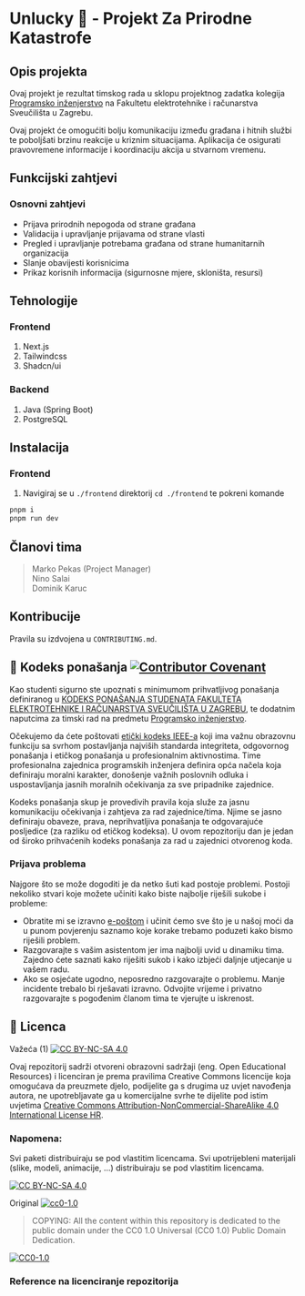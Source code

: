 # Unlucky 🫠 - Projekt Za Prirodne Katastrofe

## Opis projekta
Ovaj projekt je rezultat timskog rada u sklopu projektnog zadatka kolegija [Programsko inženjerstvo](https://www.fer.unizg.hr/predmet/proinz) na Fakultetu elektrotehnike i računarstva Sveučilišta u Zagrebu. 

Ovaj projekt će omogućiti bolju komunikaciju između građana i hitnih službi te poboljšati brzinu reakcije u kriznim situacijama. Aplikacija će osigurati pravovremene informacije i koordinaciju akcija u stvarnom vremenu.

## Funkcijski zahtjevi

### Osnovni zahtjevi
- Prijava prirodnih nepogoda od strane građana
- Validacija i upravljanje prijavama od strane vlasti
- Pregled i upravljanje potrebama građana od strane humanitarnih organizacija
- Slanje obavijesti korisnicima
- Prikaz korisnih informacija (sigurnosne mjere, skloništa, resursi)

## Tehnologije

### Frontend
1. Next.js
2. Tailwindcss
3. Shadcn/ui

### Backend
1. Java (Spring Boot)
2. PostgreSQL

## Instalacija

### Frontend
1. Navigiraj se u `./frontend` direktorij `cd ./frontend` te pokreni komande

```bash
pnpm i
pnpm run dev
```

## Članovi tima 
> Marko Pekas (Project Manager)  
> Nino Salai  
> Dominik Karuc  

## Kontribucije
Pravila su izdvojena u `CONTRIBUTING.md`.

## 📝 Kodeks ponašanja [![Contributor Covenant](https://img.shields.io/badge/Contributor%20Covenant-2.1-4baaaa.svg)](CODE_OF_CONDUCT.md)
Kao studenti sigurno ste upoznati s minimumom prihvatljivog ponašanja definiranog u [KODEKS PONAŠANJA STUDENATA FAKULTETA ELEKTROTEHNIKE I RAČUNARSTVA SVEUČILIŠTA U ZAGREBU](https://www.fer.hr/_download/repository/Kodeks_ponasanja_studenata_FER-a_procisceni_tekst_2016%5B1%5D.pdf), te dodatnim naputcima za timski rad na predmetu [Programsko inženjerstvo](https://www.fer.hr).

Očekujemo da ćete poštovati [etički kodeks IEEE-a](https://www.ieee.org/about/corporate/governance/p7-8.html) koji ima važnu obrazovnu funkciju sa svrhom postavljanja najviših standarda integriteta, odgovornog ponašanja i etičkog ponašanja u profesionalnim aktivnostima. Time profesionalna zajednica programskih inženjera definira opća načela koja definiraju moralni karakter, donošenje važnih poslovnih odluka i uspostavljanja jasnih moralnih očekivanja za sve pripadnike zajednice.

Kodeks ponašanja skup je provedivih pravila koja služe za jasnu komunikaciju očekivanja i zahtjeva za rad zajednice/tima. Njime se jasno definiraju obaveze, prava, neprihvatljiva ponašanja te odgovarajuće posljedice (za razliku od etičkog kodeksa). U ovom repozitoriju dan je jedan od široko prihvaćenih kodeks ponašanja za rad u zajednici otvorenog koda.

### Prijava problema
Najgore što se može dogoditi je da netko šuti kad postoje problemi. Postoji nekoliko stvari koje možete učiniti kako biste najbolje riješili sukobe i probleme:
- Obratite mi se izravno [e-poštom](mailto:vlado.sruk@fer.hr) i učinit ćemo sve što je u našoj moći da u punom povjerenju saznamo koje korake trebamo poduzeti kako bismo riješili problem.
- Razgovarajte s vašim asistentom jer ima najbolji uvid u dinamiku tima. Zajedno ćete saznati kako riješiti sukob i kako izbjeći daljnje utjecanje u vašem radu.
- Ako se osjećate ugodno, neposredno razgovarajte o problemu. Manje incidente trebalo bi rješavati izravno. Odvojite vrijeme i privatno razgovarajte s pogođenim članom tima te vjerujte u iskrenost.

## 📝 Licenca
Važeća (1)
[![CC BY-NC-SA 4.0][cc-by-nc-sa-shield]][cc-by-nc-sa]

Ovaj repozitorij sadrži otvoreni obrazovni sadržaji (eng. Open Educational Resources) i licenciran je prema pravilima Creative Commons licencije koja omogućava da preuzmete djelo, podijelite ga s drugima uz uvjet navođenja autora, ne upotrebljavate ga u komercijalne svrhe te dijelite pod istim uvjetima [Creative Commons Attribution-NonCommercial-ShareAlike 4.0 International License HR][cc-by-nc-sa].

### Napomena:
Svi paketi distribuiraju se pod vlastitim licencama.
Svi upotrijebleni materijali (slike, modeli, animacije, ...) distribuiraju se pod vlastitim licencama.

[![CC BY-NC-SA 4.0][cc-by-nc-sa-image]][cc-by-nc-sa]

[cc-by-nc-sa]: https://creativecommons.org/licenses/by-nc-sa/4.0/deed.hr 
[cc-by-nc-sa-image]: https://licensebuttons.net/l/by-nc-sa/4.0/88x31.png
[cc-by-nc-sa-shield]: https://img.shields.io/badge/License-CC%20BY--NC--SA%204.0-lightgrey.svg

Original [![cc0-1.0][cc0-1.0-shield]][cc0-1.0]
>
>COPYING: All the content within this repository is dedicated to the public domain under the CC0 1.0 Universal (CC0 1.0) Public Domain Dedication.
>

[![CC0-1.0][cc0-1.0-image]][cc0-1.0]

[cc0-1.0]: https://creativecommons.org/licenses/by/1.0/deed.en
[cc0-1.0-image]: https://licensebuttons.net/l/by/1.0/88x31.png
[cc0-1.0-shield]: https://img.shields.io/badge/License-CC0--1.0-lightgrey.svg

### Reference na licenciranje repozitorija
